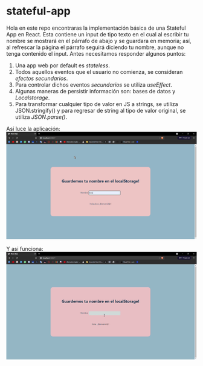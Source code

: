 # stateful-app

Hola en este repo encontraras la implementación básica de una Stateful App en React. Esta contiene un input de tipo texto en el cual al escribir tu nombre se mostrará en el párrafo de abajo y se guardara en memoria; así, al refrescar la página el párrafo seguirá diciendo tu nombre, aunque no tenga contenido el input. Antes necesitamos responder algunos puntos:


1. Una app web por default es _stateless_.
2. Todos aquellos eventos que el usuario no comienza, se consideran _efectos_   _secundarios_.
3. Para controlar dichos eventos _secundarios_ se utiliza _useEffect_.
4. Algunas maneras de persistir información son: bases de datos y _Localstorage_.
5. Para transformar cualquier tipo de valor en JS a strings, se utiliza JSON.stringify() y para regresar de string al tipo de valor original, se utiliza _JSON.parse()_.

Así luce la aplicación:
![alt text](https://github.com/Dona0w0/stateful-app/blob/main/SS.png)

Y asi funciona:<br />
![image](https://github.com/Dona0w0/stateful-app/blob/main/preview.gif)
